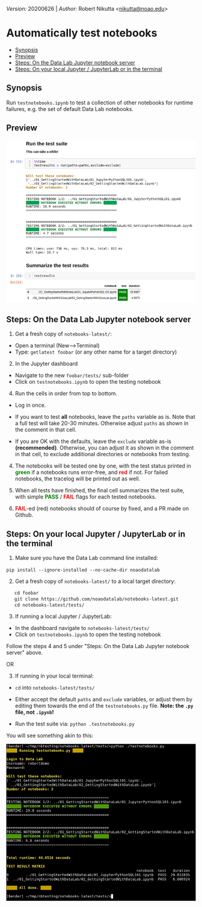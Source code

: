 *Version:* 20200626 | *Author:* Robert Nikutta \<nikutta@noao.edu\>


# Automatically test notebooks

  * [Synopsis](#synopsis)
  * [Preview](#preview)
  * [Steps: On the  Data Lab Jupyter notebook server](#steps-on-the-data-lab-jupyter-notebook-server)
  * [Steps: On your local Jupyter / JupyterLab or in the terminal](#steps-on-your-local-jupyter--jupyterlab-or-in-the-terminal)

## Synopsis
Run `testnotebooks.ipynb` to test a collection of other notebooks for runtime failures, e.g. the set of default Data Lab notebooks.

## Preview
![Results](./view_run_results.png)


## Steps: On the Data Lab Jupyter notebook server

1. Get a fresh copy of `notebooks-latest/`:

  * Open a terminal (New-->Terminal)
  * Type: `getlatest foobar` (or any other name for a target directory)

2. In the Jupyter dashboard

  * Navigate to the new `foobar/tests/` sub-folder
  * Click on `testnotebooks.ipynb` to open the testing notebook

4. Run the cells in order from top to bottom.

  * Log in once.
  
  * If you want to test **all** notebooks, leave the `paths` variable as is. Note that a full test will take 20-30 minutes.
  Otherwise adjust `paths` as shown in the comment in that cell.

  * If you are OK with the defaults, leave the `exclude` variable as-is **(recommended)**.
  Otherwise, you can adjust it as shown in the comment in that cell, to exclude additional directories or notebooks from testing.

4. The notebooks will be tested one by one, with the test status printed in <span style="color:green">**green**</span> if a notebooks runs error-free, and <span style="color:red">**red**</span> if not. For failed notebooks, the tracelog will be printed out as well.

5. When all tests have finished, the final cell summarizes the test suite, with simple <span style="color:green">**PASS**</span> / <span style="color:red">**FAIL**</span> flags for each tested notebooks.

6. <span style="color:red">**FAIL**</span>-ed (red) notebooks should of course by fixed, and a PR made on Github.


## Steps: On your local Jupyter / JupyterLab or in the terminal

1. Make sure you have the Data Lab command line installed:

  `pip install --ignore-installed --no-cache-dir noaodatalab`

2. Get a fresh copy of `notebooks-latest/` to a local target directory:

  ```mkdir foobar/
     cd foobar
     git clone https://github.com/noaodatalab/notebooks-latest.git
     cd notebooks-latest/tests/
  ```

3. If running a local Jupyter / JupyterLab:

  * In the dashboard navigate to `notebooks-latest/tests/`
  * Click on `testnotebooks.ipynb` to open the testing notebook

  Follow the steps 4 and 5 under "Steps: On the  Data Lab Jupyter notebook server" above.

OR 

3. If running in your local terminal:

  * `cd` into `notebooks-latest/tests/`
  * Either accept the default `paths` and `exclude` variables, or adjust them by editing them towards the end of the `testnotebooks.py` file. **Note: the `.py` file, not `.ipynb`!**

  * Run the test suite via: `python .testnotebooks.py`
  
  You will see something akin to this:
  
  ![Terminal](./view_terminal.png)
